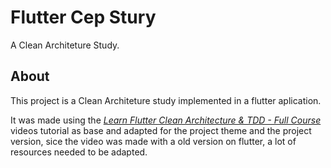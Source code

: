 # Flutter Cep Stury

A Clean Architeture Study.

## About

This project is a Clean Architeture study implemented in a flutter aplication.

It was made using the [*Learn Flutter Clean Architecture & TDD - Full Course*](https://www.youtube.com/watch?v=dc3B_mMrZ-Q) videos tutorial as base and adapted for the project theme and the project version, sice the video was made with a old version on flutter, a lot of resources needed to be adapted.

